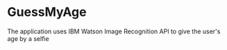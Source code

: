# GuessMyAge

The application uses IBM Watson Image Recognition API to give the user's age by a selfie
